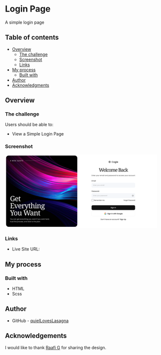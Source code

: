 # Login Page

A simple login page

## Table of contents

- [Overview](#overview)
  - [The challenge](#the-challenge)
  - [Screenshot](#screenshot)
  - [Links](#links)
- [My process](#my-process)
  - [Built with](#built-with)
- [Author](#author)
- [Acknowledgments](#acknowledgements)

## Overview

### The challenge

Users should be able to:

- View a Simple Login Page

### Screenshot

![Project Overview](./assets/preview.png)

### Links

- Live Site URL: []()

## My process

### Built with

- HTML
- Scss

## Author

- GitHub - [quielLovesLasagna](https://github.com/quielLovesLasagna)

## Acknowledgements

I would like to thank [Raafi G](https://www.figma.com/@raafig) for sharing the design.
